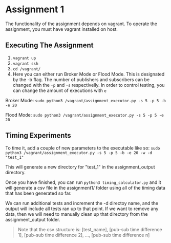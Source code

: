 # Assignment 1

The functionality of the assignment depends on vagrant. To operate the assignment, you must have vagrant installed on host.

## Executing The Assignment
1. `vagrant up`
2. `vagrant ssh`
3. `cd /vagrant/`
4. Here you can either run Broker Mode or Flood Mode. This is designated by the -b flag.
The number of publishers and subscribers can be changed with the `-p` and `-s` respectivelly.
In order to control testing, you can change the amount of executions with `e`

Broker Mode: `sudo python3 /vagrant/assignment_executor.py -s 5 -p 5 -b -e 20`

Flood Mode: `sudo python3 /vagrant/assignment_executor.py -s 5 -p 5 -e 20`

## Timing Experiments
To time it, add a couple of new parameters to the executable like so: `sudo python3 /vagrant/assignment_executor.py -s 5 -p 5 -b -e 20 -w -d "test_1"`

This will generate a new directory for "test_1" in the assignment_output directory. 

Once you have finished, you can run `python3 timing_calculator.py` and it will generate a csv file in the assignment1/ folder using all of the timing data that has been generated so far.

We can run additional tests and increment the -d directoy name, and the output will include all tests ran up to that point. If we want to remove any data, then we will need to manually clean up that directory from the assignment_output folder.

> Note that the csv structure is: [test_name], [pub-sub time difference 1], [pub-sub time difference 2], ..., [pub-sub time difference n]